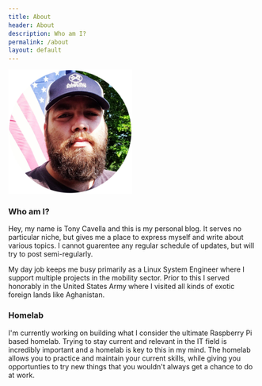 ```yaml
---
title: About
header: About
description: Who am I?
permalink: /about
layout: default
---
```


<img class="profile" alt="Tony Cavella Profile" src="/assets/images/tc-profile.png" />

### Who am I?

<p class="medium">Hey, my name is Tony Cavella and this is my personal blog. It serves no particular niche, but gives me a place to express myself and write about various topics. I cannot guarentee any regular schedule of updates, but will try to post semi-regularly.</p>

<p class="smedium">My day job keeps me busy primarily as a Linux System Engineer where I support multiple projects in the mobility sector. Prior to this I served honorably in the United States Army where I visited all kinds of exotic foreign lands like Aghanistan.</p>

### Homelab

<p>I'm currently working on building what I consider the ultimate Raspberry Pi based homelab. Trying to stay current and relevant in the IT field is incredibly important and a homelab is key to this in my mind. The homelab allows you to practice and maintain your current skills, while giving you opportunties to try new things that you wouldn't always get a chance to do at work.</p>